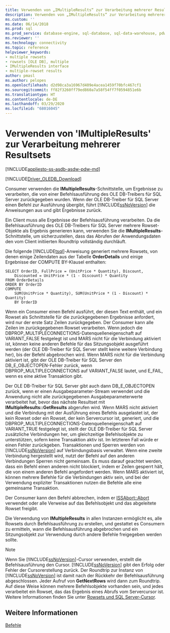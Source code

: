 ```yaml
---
title: Verwenden von „IMultipleResults“ zur Verarbeitung mehrerer Resultsets | Microsoft-Dokumentation
description: Verwenden von „IMultipleResults“ zur Verarbeitung mehrerer Resultsets
ms.custom: ''
ms.date: 06/14/2018
ms.prod: sql
ms.prod_service: database-engine, sql-database, sql-data-warehouse, pdw
ms.reviewer: ''
ms.technology: connectivity
ms.topic: reference
helpviewer_keywords:
- multiple rowsets
- rowsets [OLE DB], multiple
- IMultipleResults interface
- multiple-rowset results
author: pmasl
ms.author: pelopes
ms.openlocfilehash: d2d98ca3a16967d409e4acea1459f70bfc467cf1
ms.sourcegitcommit: ff82f3260ff79ed860a7a58f54ff7f0594851e6b
ms.translationtype: HT
ms.contentlocale: de-DE
ms.lasthandoff: 03/29/2020
ms.locfileid: "68016045"
---
```

# <a name="using-imultipleresults-to-process-multiple-result-sets"></a>Verwenden von 'IMultipleResults' zur Verarbeitung mehrerer Resultsets
[!INCLUDE[appliesto-ss-asdb-asdw-pdw-md](../../../includes/appliesto-ss-asdb-asdw-pdw-md.md)]

[!INCLUDE[Driver_OLEDB_Download](../../../includes/driver_oledb_download.md)]

  Consumer verwenden die **IMultipleResults**-Schnittstelle, um Ergebnisse zu verarbeiten, die von einer Befehlsausführung des OLE DB-Treibers für SQL Server zurückgegeben wurden. Wenn der OLE DB-Treiber für SQL Server einen Befehl zur Ausführung übergibt, führt [!INCLUDE[ssNoVersion](../../../includes/ssnoversion-md.md)] die Anweisungen aus und gibt Ergebnisse zurück.  
  
 Ein Client muss alle Ergebnisse der Befehlsausführung verarbeiten. Da die Befehlsausführung des OLE DB-Treibers für SQL Server mehrere Rowset-Objekte als Ergebnis generieren kann, verwenden Sie die **IMultipleResults**-Schnittstelle, um sicherzustellen, dass das Abrufen der Anwendungsdaten den vom Client initiierten Roundtrip vollständig durchläuft.  
  
 Die folgende [!INCLUDE[tsql](../../../includes/tsql-md.md)]-Anweisung generiert mehrere Rowsets, von denen einige Zeilendaten aus der Tabelle **OrderDetails** und einige Ergebnisse der COMPUTE BY-Klausel enthalten:  
  
```  
SELECT OrderID, FullPrice = (UnitPrice * Quantity), Discount,  
    Discounted = UnitPrice * (1 - Discount) * Quantity  
FROM OrderDetails  
ORDER BY OrderID  
COMPUTE  
    SUM(UnitPrice * Quantity), SUM(UnitPrice * (1 - Discount) * Quantity)  
    BY OrderID  
```  
  
 Wenn ein Consumer einen Befehl ausführt, der diesen Text enthält, und ein Rowset als Schnittstelle für die zurückgegebenen Ergebnisse anfordert, wird nur der erste Satz Zeilen zurückgegeben. Der Consumer kann alle Zeilen im zurückgegebenen Rowset verarbeiten. Wenn jedoch die DBPROP_MULTIPLECONNECTIONS-Datenquelleneigenschaft auf VARIANT_FALSE festgelegt ist und MARS nicht für die Verbindung aktiviert ist, können keine anderen Befehle für das Sitzungsobjekt ausgeführt werden (der OLE DB-Treiber für SQL Server stellt keine weitere Verbindung her), bis der Befehl abgebrochen wird. Wenn MARS nicht für die Verbindung aktiviert ist, gibt der OLE DB-Treiber für SQL Server den DB_E_OBJECTOPEN-Fehler zurück, wenn DBPROP_MULTIPLECONNECTIONS auf VARIANT_FALSE lautet, und E_FAIL, wenn es eine aktive Transaktion gibt.  
  
 Der OLE DB-Treiber für SQL Server gibt auch dann DB_E_OBJECTOPEN zurück, wenn er einen Ausgabeparameter-Stream verwendet und die Anwendung nicht alle zurückgegebenen Ausgabeparameterwerte verarbeitet hat, bevor das nächste Resultset mit **IMultipleResults::GetResults** abgerufen wird. Wenn MARS nicht aktiviert und die Verbindung mit der Ausführung eines Befehls ausgelastet ist, der kein Rowset oder ein Rowset, der kein Servercursor ist, generiert, und die DBPROP_MULTIPLECONNECTIONS-Datenquelleneigenschaft auf VARIANT_TRUE festgelegt ist, stellt der OLE DB-Treiber für SQL Server zusätzliche Verbindungen her, um gleichzeitige Befehlsobjekte zu unterstützen, sofern keine Transaktion aktiv ist. Im letzteren Fall würde er einen Fehler zurückgeben. Transaktionen und Sperren werden von [!INCLUDE[ssNoVersion](../../../includes/ssnoversion-md.md)] auf Verbindungsbasis verwaltet. Wenn eine zweite Verbindung hergestellt wird, nutzt der Befehl auf den anderen Verbindungen Sperren nicht gemeinsam. Es muss darauf geachtet werden, dass ein Befehl einen anderen nicht blockiert, indem er Zeilen gesperrt hält, die von einem anderen Befehl angefordert werden. Wenn MARS aktiviert ist, können mehrere Befehle für die Verbindungen aktiv sein, und bei der Verwendung expliziter Transaktionen nutzen die Befehle alle eine gemeinsame Transaktion.  
  
 Der Consumer kann den Befehl abbrechen, indem er [ISSAbort::Abort](../../oledb/ole-db-interfaces/issabort-abort-ole-db.md) verwendet oder alle Verweise auf das Befehlsobjekt und das abgeleitete Rowset freigibt.  
  
 Die Verwendung von **IMultipleResults** in allen Instanzen ermöglicht es, alle Rowsets durch Befehlsausführung zu erstellen, und gestattet es Consumern zu ermitteln, wann die Befehlsausführung abgebrochen und ein Sitzungsobjekt zur Verwendung durch andere Befehle freigegeben werden sollte.  
  
> [!NOTE]  
>  Wenn Sie [!INCLUDE[ssNoVersion](../../../includes/ssnoversion-md.md)]-Cursor verwenden, erstellt die Befehlsausführung den Cursor. [!INCLUDE[ssNoVersion](../../../includes/ssnoversion-md.md)] gibt den Erfolg oder Fehler der Cursorerstellung zurück. Der Roundtrip zur Instanz von [!INCLUDE[ssNoVersion](../../../includes/ssnoversion-md.md)] ist damit nach der Rückkehr der Befehlsausführung abgeschlossen. Jeder Aufruf von **GetNextRows** wird dann zum Roundtrip. Auf diese Weise können mehrere Befehlsobjekte vorhanden sein, und jedes verarbeitet ein Rowset, das das Ergebnis eines Abrufs vom Servercursor ist. Weitere Informationen finden Sie unter [Rowsets und SQL Server-Cursor](../../oledb/ole-db-rowsets/rowsets-and-sql-server-cursors.md).  
  
## <a name="see-also"></a>Weitere Informationen  
 [Befehle](../../oledb/ole-db-commands/commands.md)  
  
  
